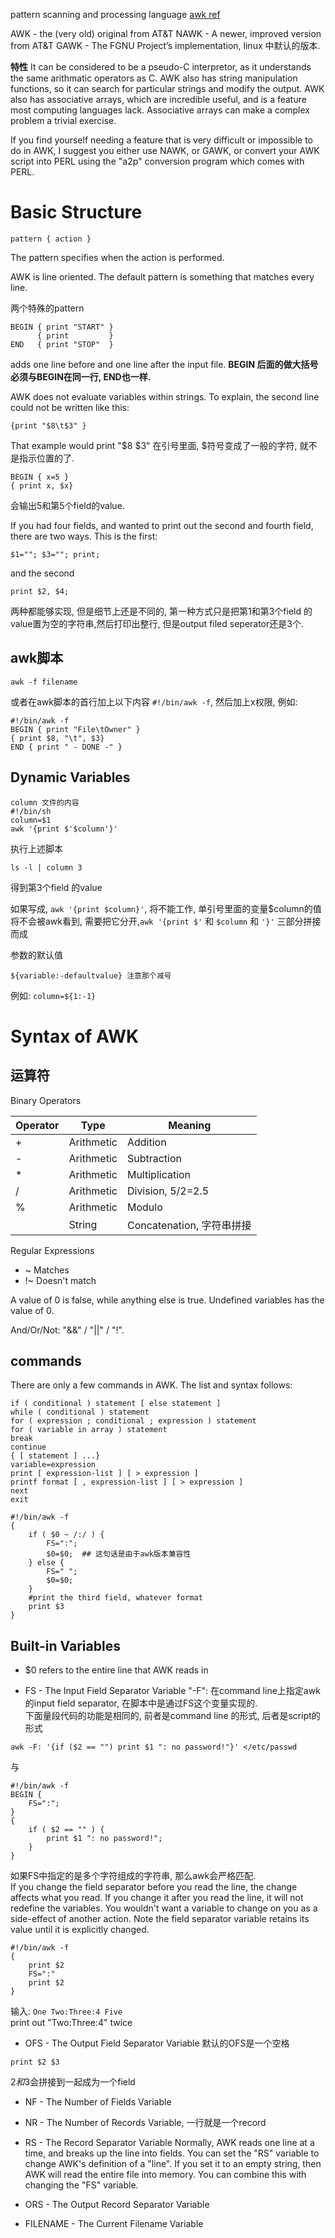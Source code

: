 pattern scanning and processing language
[awk ref](http://www.grymoire.com/Unix/Awk.html)

AWK - the (very old) original from AT&T
NAWK - A newer, improved version from AT&T
GAWK - The FGNU Project’s implementation, linux 中默认的版本.

**特性**
It can be considered to be a pseudo-C interpretor, as it understands the same arithmatic operators as C. 
AWK also has string manipulation functions, so it can search for particular strings and modify the output. 
AWK also has associative arrays, which are incredible useful, and is a feature most computing languages lack. Associative arrays can make a complex problem a trivial exercise.

If you find yourself needing a feature that is very difficult or impossible to do in AWK, I suggest you either use NAWK, or GAWK, or convert your AWK script into PERL using the "a2p" conversion program which comes with PERL.

# Basic Structure
```
pattern { action }
```
The pattern specifies when the action is performed.

AWK is line oriented. The default pattern is something that matches every line.

两个特殊的pattern
```
BEGIN { print "START" }
      { print         }
END   { print "STOP"  }
```
adds one line before and one line after the input file.
**BEGIN 后面的做大括号必须与BEGIN在同一行, END也一样.**


AWK does not evaluate variables within strings. To explain, the second line could not be written like this:
```
{print "$8\t$3" }
```
That example would print "$8 $3"
在引号里面, $符号变成了一般的字符, 就不是指示位置的了.

```
BEGIN { x=5 }
{ print x, $x}
```
会输出5和第5个field的value.

If you had four fields, and wanted to print out the second and fourth field, there are two ways. 
This is the first:
```
$1=""; $3=""; print;
```

and the second
```
print $2, $4;
```
两种都能够实现, 但是细节上还是不同的, 第一种方式只是把第1和第3个field 的value置为空的字符串,然后打印出整行, 但是output filed seperator还是3个.

## awk脚本
```
awk -f filename
```

或者在awk脚本的首行加上以下内容 `#!/bin/awk -f`, 然后加上x权限, 例如:
```
#!/bin/awk -f
BEGIN { print "File\tOwner" }
{ print $8, "\t", $3}
END { print " - DONE -" }
```

## Dynamic Variables
```
column 文件的内容
#!/bin/sh
column=$1
awk '{print $'$column'}'
```
执行上述脚本
```
ls -l | column 3
```
得到第3个field 的value

如果写成, `awk '{print $column}'`, 将不能工作, 单引号里面的变量$column的值将不会被awk看到, 需要把它分开,`awk '{print $'` 和 `$column` 和 `'}'` 三部分拼接而成

参数的默认值
```
${variable:-defaultvalue} 注意那个减号
```
例如: `column=${1:-1}`

# Syntax of AWK
## 运算符

Binary Operators

| Operator | Type       | Meaning        |
|----------|------------|----------------|
| +        | Arithmetic | Addition       |
| -        | Arithmetic | Subtraction    |
| *        | Arithmetic | Multiplication |
| /        | Arithmetic | Division, 5/2=2.5       |
| %        | Arithmetic | Modulo         |
| <space>  | String     | Concatenation, 字符串拼接  |

Regular Expressions

- ~	Matches
- !~	Doesn't match

A value of 0 is false, while anything else is true. Undefined variables has the value of 0.

And/Or/Not: "&&" / "||" / "!".

## commands 
There are only a few commands in AWK. The list and syntax follows:

```
if ( conditional ) statement [ else statement ]
while ( conditional ) statement
for ( expression ; conditional ; expression ) statement
for ( variable in array ) statement
break
continue
{ [ statement ] ...}
variable=expression
print [ expression-list ] [ > expression ]
printf format [ , expression-list ] [ > expression ]
next 
exit
```

```
#!/bin/awk -f
{
	if ( $0 ~ /:/ ) {
		FS=":";
		$0=$0;  ## 这句话是由于awk版本兼容性
	} else {
		FS=" ";
		$0=$0;
	}
	#print the third field, whatever format
	print $3
}
```

## Built-in Variables
- $0 refers to the entire line that AWK reads in

- FS - The Input Field Separator Variable
"-F": 在command line上指定awk的input field separator, 在脚本中是通过FS这个变量实现的.  
下面量段代码的功能是相同的, 前者是command line 的形式, 后者是script的形式
```
awk -F: '{if ($2 == "") print $1 ": no password!"}' </etc/passwd
```
与
```
#!/bin/awk -f
BEGIN {
	FS=":";
}
{
	if ( $2 == "" ) {
		print $1 ": no password!";
	}
}
```
如果FS中指定的是多个字符组成的字符串, 那么awk会严格匹配.  
If you change the field separator before you read the line, the change affects what you read. If you change it after you read the line, it will not redefine the variables. You wouldn't want a variable to change on you as a side-effect of another action.
Note the field separator variable retains its value until it is explicitly changed.
```
#!/bin/awk -f
{
	print $2
	FS=":"
	print $2
}
```
输入: `One Two:Three:4 Five`  
print out "Two:Three:4" twice

- OFS - The Output Field Separator Variable
默认的OFS是一个空格
```
print $2 $3
```
$2和$3会拼接到一起成为一个field

- NF - The Number of Fields Variable

- NR - The Number of Records Variable, 一行就是一个record

- RS - The Record Separator Variable
Normally, AWK reads one line at a time, and breaks up the line into fields.
You can set the "RS" variable to change AWK's definition of a "line". If you set it to an empty string, then AWK will read the entire file into memory. 
You can combine this with changing the "FS" variable.

- ORS - The Output Record Separator Variable

- FILENAME - The Current Filename Variable

